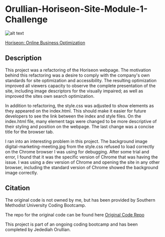 # Orullian-Horiseon-Site-Module-1-Challenge

![alt text](./assets/images/_C__Users_jeded_OneDrive_Desktop_classwork_module-1_module-1-challenge_index.html%20(1).png)

[Horiseon: Online Business Optimization](https://jorullian.github.io/orullian-horiseon-site-module-1-challenge/)

## Description

This project was a refactoring of the Horiseon webpage. The motivation behind this refactoring was a desire to comply with the company's own standards for site optimization and accessibility. The resulting optimization improved all viewers capacity to observe the complete presentation of the site, including image descriptors for the visually impaired; as well as improved the sites own search optimization.

In addition to refactoring, the style.css was adjusted to show elements as they appeared on the index.html. This should make it easier for future developers to see the link between the index and style files. On the index.html file, many element tags were changed to be more descriptive of their styling and position on the webpage. The last change was a concise title for the browser tab.

I ran into an interesting problem in this project. The background image digital-marketing-meeting.jpg from the style.css refused to load correctly on the Chrome browser I was using for debugging. After some trial and error, I found that it was the specific version of Chrome that was having the issue. I was using a dev version of Chrome and opening the site in any other browser, including the standard version of Chrome showed the background image correctly.

## Citation
The original code is not owned by me, but has been provided by Southern Methodist University Coding Bootcamp.

The repo for the original code can be found here [Original Code Repo](https://git.bootcampcontent.com/Southern-Methodist-University/SMU-VIRT-FSF-PT-05-2024-U-LOLC/-/tree/main/01-HTML-Git-CSS/02-Challenge?ref_type=heads)

This project is part of an ongoing coding bootcamp and has been completed by Jedediah Orullian.
